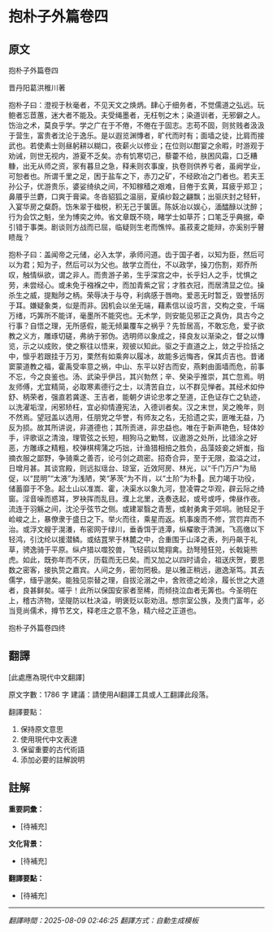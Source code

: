 # 抱朴子外篇卷四

## 原文

抱朴子外篇卷四

晋丹阳葛洪稚川著

抱朴子曰：澄视于秋毫者，不见天文之焕炳。肆心于细务者，不觉儒道之弘远。玩鲍者忘茝蕙，迷大者不能及。夫受绳墨者，无枉刳之木；染道训者，无邪僻之人。饬治之术，莫良乎学。学之广在于不倦，不倦在于固志。志苟不固，则贫贱者汲汲于营生，富贵者沈沦于逸乐。是以遐览渊慱者，旷代而时有；面墙之徒，比肩而接武也。若使素士则昼躬耕以糊口，夜薪火以修业；在位则以酣宴之余暇，时游观于劝诫，则世无视内，游夏不乏矣。亦有饥寒切己，藜藿不给，肤困风霜，口乏糟糠，出无从师之资，家有暮旦之急，释耒则农事废，执卷则供养亏者，虽阙学业，可恕者也。所谓千里之足，困于盐车之下，赤刀之矿，不经欧冶之门者也。若夫王孙公子，优游贵乐，婆娑绮纨之间，不知稼穑之艰难，目倦于玄黄，耳疲乎郑卫；鼻餍乎兰麝，口爽于膏粱。冬沓貂狐之温丽，夏缜纱縠之翩飘；出驱庆封之轻轩，入宴华房之粲蔚。饬朱翠于楹棁，积无己于箧匮。陈妖冶以娱心，湎醽醁以沈醉；行为会饮之魁，坐为博奕之帅。省文章既不晓，睹学士如草芥；口笔乏乎典据，牵引错于事类。剧谈则方战而已屈，临疑则生老而憔悴。虽菽麦之能辩，亦奚别乎瞽瞆哉？

抱朴子曰：盖闻帝之元储，必入太学，承师问道。齿于国子者，以知为臣，然后可以为君；知为子，然后可以为父也。故学立而仕，不以政学，操刀伤割，郑乔所叹，触情纵欲，谓之非人。而贵游子弟，生乎深宫之中，长乎妇人之手，忧惧之劳，未尝经心。或未免于襁褓之中，而加青紫之官；才胜衣冠，而居清显之位。操杀生之威，提黜陟之柄。荣辱决于与夺，利病感于唇吻。爱恶无时暂乏，毁誉括厉于耳。嫌疑象类，似是而非。因机会以坐无端，藉素信以设巧言，交构之变，千端万绪，巧筭所不能详，毫墨所不能究也。无术学，则安能见邪正之真伪，具古今之行事？自悟之理，无所感假，能无倾巢覆车之祸乎？先哲居高，不敢忘危，爱子欲教之义方，雕琢切磋，弗纳于邪伪。选明师以象成之，择良友以渐染之，督之以慱览，示之以成败，使之察往以悟来，观彼以知此。驱之于直道之上，敛之乎捡括之中，懔乎若跟挂于万刃，栗然有如乘奔以履冰，故能多远悔吝，保其贞吉也。昔诸窦蒙道教之福，霍禹受率意之祸，中山、东平以好古而安，燕剌由面墙而危，前事不忘，今之良鉴也。汤、武染乎伊吕，其兴勃然；辛、癸染乎推崇，其亡忽焉。明友师傅，尤宜精简，必取寒素德行之士，以清苦自立，以不群见惮者。其经术如仲舒、柄荣者，强直若龚遂、王吉者，能朝夕讲论忠孝之至道，正色证存亡之轨迹，以洗濯垢涅，闲邪矫枉，宜必抑情遵宪法，入德训者矣。汉之末世，吴之晚年，则不然焉。望冠盖以选用，任朋党之华誉，有师友之名，无拾遗之实，匪唯无益，乃反为损。故其所讲说，非道德也；其所贡进，非忠益也。唯在于新声艳色，轻体妙手，评歌讴之清浊，理管弦之长短，相狗马之勦驽，议遨游之处所，比错涂之好恶，方雕琢之精粗，校弹棋樗蒲之巧拙，计渔猎相掊之胜负，品藻妓妾之妍蚩，指摘衣服之鄙野，争骑乘之善否，论弓剑之疏密。招奇合异，至于无限，盈溢之过，日增月甚。其谈宫殿，则远拟瑶台、琼室，近效阿房、林光，以“千门万户”为局促，以“昆明”“太液”为浅陋，笑“茅茨”为不肖，以“土阶”为朴𫘤。民力竭于功役，储蓄靡于不急。起土山以准嵩、霍，决渠水以象九河，登凌霄之华观，辟云际之绮窗。淫音噪而惑耳，罗袂挥而乱目。濮上北里，迭奏迭起，或号或呼，俾昼作夜。流连于羽觞之间，沈沦乎弦节之侧。或建翠翳之青葱，或射勇禽于郊坰。驰轻足于崄峻之上，暴僚隶于盛日之下。举火而往，乘星而返。机事废而不修，赏罚弃而不治。或浮文艘于滉瀁，布密网于绿川，垂香饵于涟潭，纵櫂歌于清渊，飞高缴以下轻鸿，引沈纶以援潜鳞。或结罝罘于林麓之中，合重围于山泽之表，列丹飙于礼草，骋逸骑于平原。纵卢猎以噬狡兽，飞轻鹞以鸷翔禽。劲弩殪狂兕，长戟毙熊虎。如此，既弥年而不厌，历载而无已矣。而又加之以四时请会，祖送庆贺，要思数之密客，接执贽之嘉宾。人间之务，密勿罔极。是以雅正稍远，遨逸渐笃。其去儒学，缅乎邈矣。能独见崇替之理，自拔沦溺之中，舍败德之崄涂，履长世之大道者，良甚鲜矣。嗟乎！此所以保国安家者至稀，而倾挠泣血者无筭也。今圣明在上，稽古济物，坚隄防以杜决溢，明褒贬以彰劝沮。想宗室公族，及贵门富年，必当竞尚儒术，撙节艺文，释老庄之意不急，精六经之正道也。

抱朴子外篇卷四终

## 翻譯

[此處應為現代中文翻譯]

原文字數：1786 字
建議：請使用AI翻譯工具或人工翻譯此段落。

翻譯要點：
1. 保持原文意思
2. 使用現代中文表達
3. 保留重要的古代術語
4. 添加必要的註解說明


## 註解

**重要詞彙：**
- [待補充]

**文化背景：**
- [待補充]

**翻譯要點：**
- [待補充]

---
*翻譯時間：2025-08-09 02:46:25*
*翻譯方式：自動生成模板*
